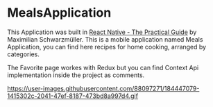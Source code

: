 # MealsApplication

This Application was built in [React Native - The Practical Guide](https://www.udemy.com/course/react-native-the-practical-guide/) by Maximilian Schwarzmüller.
This is a mobile application named Meals Application, you can find here recipes for home cooking, arranged by categories.

The Favorite page workes with Redux but you can find Context Api implementation inside the project as comments.






https://user-images.githubusercontent.com/88097271/184447079-1415302c-2041-47ef-8187-473bd8a997d4.gif
